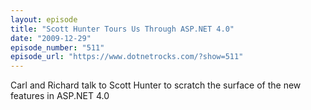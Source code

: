 ```yaml
---
layout: episode
title: "Scott Hunter Tours Us Through ASP.NET 4.0"
date: "2009-12-29"
episode_number: "511"
episode_url: "https://www.dotnetrocks.com/?show=511"
---
```


Carl and Richard talk to Scott Hunter to scratch the surface of the new features in ASP.NET 4.0
